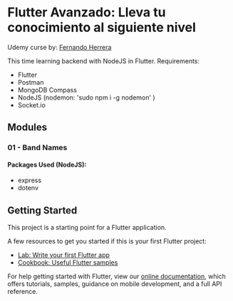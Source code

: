 # Flutter Avanzado: Lleva tu conocimiento al siguiente nivel


Udemy curse by: [Fernando Herrera](https://fernando-herrera.com/#/)

This time learning backend with NodeJS in Flutter.
Requirements:
- Flutter
- Postman
- MongoDB Compass
- NodeJS (nodemon: 'sudo npm i -g nodemon' )
- Socket.io

## Modules 

### 01 - Band Names

#### Packages Used (NodeJS):
- express
- dotenv


## Getting Started

This project is a starting point for a Flutter application.

A few resources to get you started if this is your first Flutter project:

- [Lab: Write your first Flutter app](https://flutter.dev/docs/get-started/codelab)
- [Cookbook: Useful Flutter samples](https://flutter.dev/docs/cookbook)

For help getting started with Flutter, view our
[online documentation](https://flutter.dev/docs), which offers tutorials,
samples, guidance on mobile development, and a full API reference.
